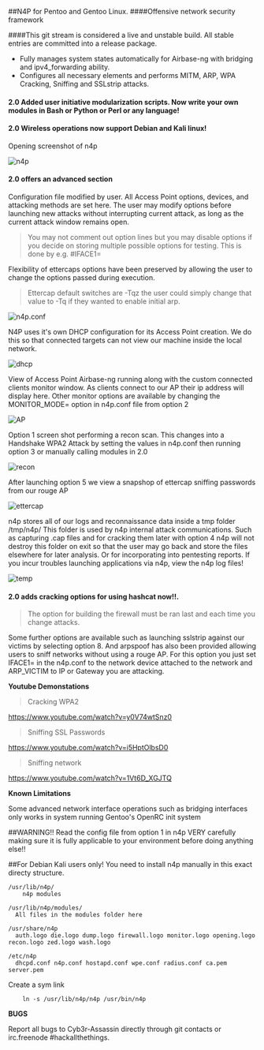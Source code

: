 ##N4P for Pentoo and Gentoo Linux.
####Offensive network security framework

####This git stream is considered a live and unstable build. All stable entries are committed into a release package.

* Fully manages system states automatically for Airbase-ng with bridging and ipv4_forwarding ability.
* Configures all necessary elements and performs MITM, ARP, WPA Cracking, Sniffing and SSLstrip attacks.

#### 2.0 Added user initiative modularization scripts. Now write your own modules in Bash or Python or Perl or any language!
#### 2.0 Wireless operations now support Debian and Kali linux!

Opening screenshot of n4p

![n4p](http://i.imgur.com/RGdtLR8.png)
#### 2.0 offers an advanced section

Configuration file modified by user. All Access Point options, devices, and attacking methods are set here.
The user may modify options before launching new attacks without interrupting current attack, as long as the current attack window remains open.

> You may not comment out option lines but you may disable options if you decide on storing multiple possible options for testing.
> This is done by e.g. #IFACE1\=

Flexibility of ettercaps options have been preserved by allowing the user to change the options passed during execution.

> Ettercap default switches are -Tqz the user could simply change that value to -Tq if they wanted to enable initial arp.

![n4p.conf](http://i.imgur.com/gZ0aV5H.png)

N4P uses it's own DHCP configuration for its Access Point creation. We do this so that connected targets can not view our machine inside the local network.

![dhcp](http://i.imgur.com/xRtUt3y.png)

View of Access Point Airbase-ng running along with the custom connected clients monitor window. As clients connect to our AP their ip address will display here.
Other monitor options are available by changing the MONITOR_MODE= option in n4p.conf file from option 2

![AP](http://i.imgur.com/ORe3sma.png)

Option 1 screen shot performing a recon scan. This changes into a Handshake WPA2 Attack by setting the values in n4p.conf then running option 3 or manually calling modules in 2.0

![recon](http://i.imgur.com/jwHZMOK.png)

After launching option 5 we view a snapshop of ettercap sniffing passwords from our rouge AP

![ettercap](http://i.imgur.com/AAqPNwE.png)

n4p stores all of our logs and reconnaissance data inside a tmp folder /tmp/n4p/
This folder is used by n4p internal attack communications. Such as capturing .cap files and for cracking them later with option 4
n4p will not destroy this folder on exit so that the user may go back and store the files elsewhere for later analysis. Or for incorporating into pentesting reports.
If you incur troubles launching applications via n4p, view the n4p log files!

![temp](http://i.imgur.com/t4JZKRP.png)

#### 2.0 adds cracking options for using hashcat now!!.

> The option for building the firewall must be ran last and each time you change attacks.

Some further options are available such as launching sslstrip against our victims by selecting option 8. And arpspoof has also been provided
allowing users to sniff networks without using a rouge AP. For this option you just set IFACE1= in the n4p.conf to the 
network device attached to the network and ARP_VICTIM to IP or Gateway you are attacking.

**Youtube Demonstations**

> Cracking WPA2

https://www.youtube.com/watch?v=y0V74wtSnz0

> Sniffing SSL Passwords

https://www.youtube.com/watch?v=i5HptOlbsD0

> Sniffing network

https://www.youtube.com/watch?v=1Vt6D_XGJTQ

**Known Limitations**

Some advanced network interface operations such as bridging interfaces only works in system running Gentoo's OpenRC init system

##WARNING!! Read the config file from option 1 in n4p VERY carefully making sure it is fully applicable to your environment before doing anything else!!

##For Debian Kali users only!
You need to install n4p manually in this exact directy structure.

    /usr/lib/n4p/
        n4p modules
 
    /usr/lib/n4p/modules/
      All files in the modules folder here
      
    /usr/share/n4p
      auth.logo die.logo dump.logo firewall.logo monitor.logo opening.logo recon.logo zed.logo wash.logo

    /etc/n4p
      dhcpd.conf n4p.conf hostapd.conf wpe.conf radius.conf ca.pem server.pem

Create a sym link

        ln -s /usr/lib/n4p/n4p /usr/bin/n4p

**BUGS**

Report all bugs to Cyb3r-Assassin directly through git contacts or irc.freenode #hackallthethings.
